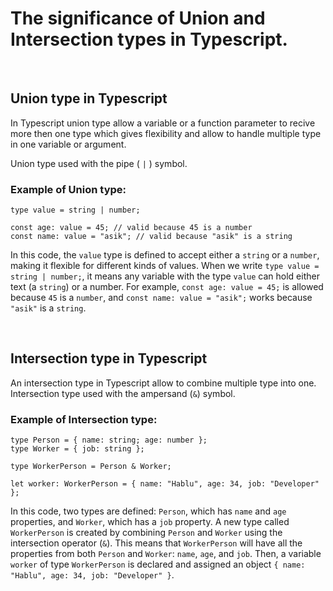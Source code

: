 # The significance of Union and Intersection types in Typescript.

</br>

## Union type in Typescript

In Typescript union type allow a variable or a function parameter to recive more then one type which gives flexibility and allow to handle multiple type in one variable or argument.

Union type used with the pipe ( `|` ) symbol.

### Example of Union type:

```tsx
type value = string | number;

const age: value = 45; // valid because 45 is a number
const name: value = "asik"; // valid because "asik" is a string
```

In this code, the `value` type is defined to accept either a `string` or a `number`, making it flexible for different kinds of values. When we write `type value = string | number;`, it means any variable with the type `value` can hold either text (a `string`) or a number. For example, `const age: value = 45;` is allowed because `45` is a `number`, and `const name: value = "asik";` works because `"asik"` is a `string`.

</br>

## Intersection type in Typescript

An intersection type in Typescript allow to combine multiple type into one. Intersection type used with the ampersand (`&`) symbol.

### Example of Intersection type:

```tsx
type Person = { name: string; age: number };
type Worker = { job: string };

type WorkerPerson = Person & Worker;

let worker: WorkerPerson = { name: "Hablu", age: 34, job: "Developer" };
```

In this code, two types are defined: `Person`, which has `name` and `age` properties, and `Worker`, which has a `job` property. A new type called `WorkerPerson` is created by combining `Person` and `Worker` using the intersection operator (`&`). This means that `WorkerPerson` will have all the properties from both `Person` and `Worker`: `name`, `age`, and `job`. Then, a variable `worker` of type `WorkerPerson` is declared and assigned an object `{ name: "Hablu", age: 34, job: "Developer" }`.
